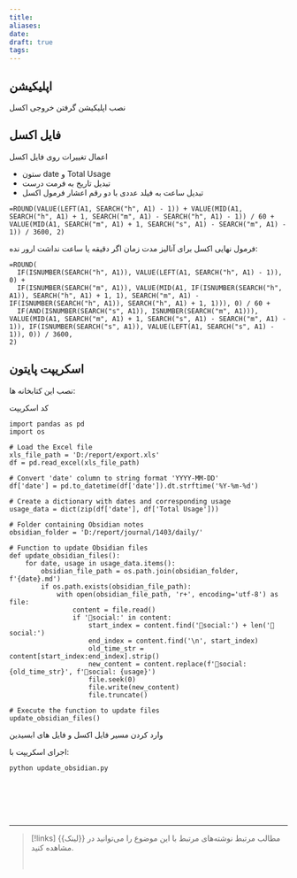 ```yaml
---
title: 
aliases: 
date: 
draft: true
tags:
---
```

## اپلیکیشن
نصب اپلیکیشن 
گرفتن خروجی اکسل

## فایل اکسل
اعمال تغییرات روی فایل اکسل
- ستون date و Total Usage
- تبدیل تاریخ به فرمت درست
- تبدیل ساعت به فیلد عددی با دو رقم اعشار
فرمول اکسل
```
=ROUND(VALUE(LEFT(A1, SEARCH("h", A1) - 1)) + VALUE(MID(A1, SEARCH("h", A1) + 1, SEARCH("m", A1) - SEARCH("h", A1) - 1)) / 60 + VALUE(MID(A1, SEARCH("m", A1) + 1, SEARCH("s", A1) - SEARCH("m", A1) - 1)) / 3600, 2)
```

فرمول نهایی اکسل برای آنالیز مدت زمان اگر دقیقه یا ساعت نداشت ارور نده:
```
=ROUND(
  IF(ISNUMBER(SEARCH("h", A1)), VALUE(LEFT(A1, SEARCH("h", A1) - 1)), 0) +
  IF(ISNUMBER(SEARCH("m", A1)), VALUE(MID(A1, IF(ISNUMBER(SEARCH("h", A1)), SEARCH("h", A1) + 1, 1), SEARCH("m", A1) - IF(ISNUMBER(SEARCH("h", A1)), SEARCH("h", A1) + 1, 1))), 0) / 60 +
  IF(AND(ISNUMBER(SEARCH("s", A1)), ISNUMBER(SEARCH("m", A1))), VALUE(MID(A1, SEARCH("m", A1) + 1, SEARCH("s", A1) - SEARCH("m", A1) - 1)), IF(ISNUMBER(SEARCH("s", A1)), VALUE(LEFT(A1, SEARCH("s", A1) - 1)), 0)) / 3600,
2)

```

## اسکریپت پایتون

نصب این کتابخانه ها:


کد اسکریپت
```
import pandas as pd
import os

# Load the Excel file
xls_file_path = 'D:/report/export.xls'
df = pd.read_excel(xls_file_path)

# Convert 'date' column to string format 'YYYY-MM-DD'
df['date'] = pd.to_datetime(df['date']).dt.strftime('%Y-%m-%d')

# Create a dictionary with dates and corresponding usage
usage_data = dict(zip(df['date'], df['Total Usage']))

# Folder containing Obsidian notes
obsidian_folder = 'D:/report/journal/1403/daily/'

# Function to update Obsidian files
def update_obsidian_files():
    for date, usage in usage_data.items():
        obsidian_file_path = os.path.join(obsidian_folder, f'{date}.md')
        if os.path.exists(obsidian_file_path):
            with open(obsidian_file_path, 'r+', encoding='utf-8') as file:
                content = file.read()
                if '📱social:' in content:
                    start_index = content.find('📱social:') + len('📱social:')
                    end_index = content.find('\n', start_index)
                    old_time_str = content[start_index:end_index].strip()
                    new_content = content.replace(f'📱social: {old_time_str}', f'📱social: {usage}')
                    file.seek(0)
                    file.write(new_content)
                    file.truncate()

# Execute the function to update files
update_obsidian_files()

```

وارد کردن مسیر فایل اکسل و فایل های ابسیدین

اجرای اسکریپت با:
```
python update_obsidian.py
```



<br/><br/><br/><br/>

---

> [!links] مطالب مرتبط
> نوشته‌های مرتبط با این موضوع را می‌توانید در {{لینک}} مشاهده کنید.
> 
> <br/>
